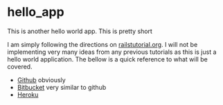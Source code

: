 # hello_app
This is another hello world app. This is pretty short

I am simply following the directions on [railstutorial.org](https://www.railstutorial.org/book/beginning). I will not be implementing very many ideas from any previous tutorials as this is just a hello world application. The bellow is a quick reference to what will be covered.

  - [Github](github.com) obviously
  - [Bitbucket](bitbucket.com) very similar to github
  - [Heroku](heroku.com)
